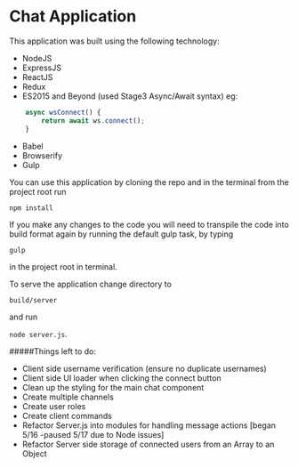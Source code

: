 # Chat Application

This application was built using the following technology:

* NodeJS
* ExpressJS
* ReactJS
* Redux
* ES2015 and Beyond (used Stage3 Async/Await syntax) eg:
```js
    async wsConnect() {
        return await ws.connect();
    }
```
* Babel
* Browserify
* Gulp

You can use this application by cloning the repo and in the terminal from the project root run

`npm install`

If you make any changes to the code you will need to transpile the code into build format again by running the default gulp task, by typing

`gulp`

in the project root in terminal.


To serve the application change directory to

`build/server`

and run

`node server.js`.

#####Things left to do:
* Client side username verification (ensure no duplicate usernames)
* Client side UI loader when clicking the connect button
* Clean up the styling for the main chat component
* Create multiple channels
* Create user roles
* Create client commands
* Refactor Server.js into modules for handling message actions [began 5/16 -paused 5/17 due to Node issues]
* Refactor Server side storage of connected users from an Array to an Object
